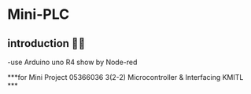 # Mini-PLC

## introduction :memo::speech_balloon:
-use Arduino uno R4 show by Node-red 


***for Mini Project 05366036 3(2-2) Microcontroller &amp; Interfacing KMITL ***

